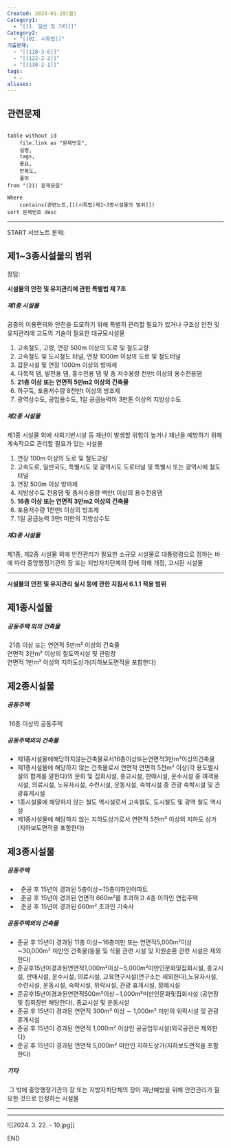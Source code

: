 ```yaml
---
Created: 2024-01-29(월)
Category1:
  - "[[1. 일반 및 기타]]"
Category2:
  - "[[02. 시특법]]"
기출문제:
  - "[[118-3-6]]"
  - "[[122-2-2]]"
  - "[[130-2-1]]"
tags:
  - ✏️
aliases:
---
```

## 관련문제
```dataview

table without id
	file.link as "문제번호",
	설명,
	tags,
	중요,
	반복도,
	풀이
from "(21) 문제모음"

Where
	contains(관련노트,[[(시특법)제1~3종시설물의 범위]])
sort 문제번호 desc

```
***
START
서브노트
문제:

## 제1~3종시설물의 범위

정답: 

**시설물의 안전 및 유지관리에 관한 특별법 제 7조**
##### 제1종 시설물
공중의 이용편의와 안전을 도모하기 위해 특별히 관리할 필요가 있거나 구조상 안전 및 유지관리에 고도의 기술이 필요한 대규모시설물
1. 고속철도, 고량, 연장 500m 이상의 도로 및 철도교량
2. 고속철도 및 도시철도 터널, 연장 1000m 이상의 도로 및 철도터널
3. 갑문시설 및 연장 1000m 이상의 방파제
4. 다목적 댐, 발전용 댐, 홍수전용 댐 및 총 저수용량 천만t 이상의 용수전용댐
5. **21층 이상 또는 연면적 5만m2 이상의 건축물**
6. 하구둑, 포용저수량 8천만t 이상의 방조제
7. 광역상수도, 공업용수도, 1일 공급능력이 3만톤 이상의 지방상수도
##### 제2종 시설물
제1종 시설물 외에 사회기반시설 등 재난이 발생할 위험이 높거나 재난을 예방하기 위해 계속적으로 관리할 필요가 있는 시설물
1. 연장 100m 이상의 도로 및 철도교량
2. 고속도로, 일반국도, 특별시도 및 광역시도 도로터널 및 특별시 또는 광역시에 철도터널
3. 연장 500m 이상 방파제
4. 지방상수도 전용댐 및 총저수용량 백만t 이상의 용수전용댐
5. **16층 이상 또는 연면적 3만m2 이상의 건축물**
6. 포용저수량 1천만t 이상의 방조제
7. 1일 공급능력 3만t 미만의 지방상수도
##### 제3종 시설물
제1종, 제2종 시설물 외에 안전관리가 필요한 소규모 시설물로 대통령령으로 정하는 바에 따라 중앙행정기관의 장 또는 지방자치단체의 장에 의해 개정, 고시된 시설물

***

**시설물의 안전 및 유지관리 실시 등에 관한 지침서 6.1.1 적용 범위**
## 제1종시설물

##### 공동주택 외의 건축물  
­ 21층 이상 또는 연면적 5만m² 이상의 건축물  
­ 연면적 3만m² 이상의 철도역시설 및 관람장  
­ 연면적 1만m² 이상의 지하도상가(지하보도면적을 포함한다)

## 제2종시설물

##### 공동주택  
­ 16층 이상의 공동주택
##### 공동주택외의 건축물
- 제1종시설물에해당하지않는건축물로서16층이상또는연면적3만m²이상의건축물
- 제1종시설물에 해당하지 않는 건축물로서 연면적 연면적 5천m² 이상(각 용도별시설의 합계를 말한다)의 문화 및 집회시설, 종교시설, 판매시설, 운수시설 중 여객용 시설, 의료시설, 노유자시설, 수련시설, 운동시설, 숙박시설 중 관광 숙박시설 및 관광휴게시설
- 1종시설물에 해당하지 않는 철도 역시설로서 고속철도, 도시철도 및 광역 철도 역시설
- 제1종시설물에 해당하지 않는 지하도상가로서 연면적 5천m² 이상의 지하도 상가(지하보도면적을 포함한다)
## 제3종시설물

##### 공동주택
- ­  준공 후 15년이 경과된 5층이상∼15층이하인아파트
- ­  준공 후 15년이 경과된 연면적 660m²를 초과하고 4층 이하인 연립주택
- ­  준공 후 15년이 경과된 660m² 초과인 기숙사

##### 공동주택외의 건축물
- 준공 후 15년이 경과된 11층 이상∼16층미만 또는 연면적5,000m²이상∼30,000m² 미만인 건축물(동물 및 식물 관련 시설 및 자원순환 관련 시설은 제외한다)
- 준공후15년이경과된연면적1,000m²이상∼5,000m²미만인문화및집회시설, 종교시설, 판매시설, 운수시설, 의료시설, 교육연구시설(연구소는 제외한다),노유자시설, 수련시설, 운동시설, 숙박시설, 위락시설, 관광 휴게시설, 장례시설
- 준공후15년이경과된연면적500m²이상∼1,000m²미만인문화및집회시설 (공연장 및 집회장만 해당한다), 종교시설 및 운동시설
- 준공 후 15년이 경과된 연면적 300m² 이상 ∼ 1,000m² 미만의 위락시설 및 관광 휴게시설
- 준공 후 15년이 경과된 연면적 1,000m² 이상인 공공업무시설(외국공관은 제외한다)
- 준공 후 15년이 경과된 연면적 5,000m² 미만인 지하도상가(지하보도면적을 포함한다)
##### 기타  
­ 그 밖에 중앙행정기관의 장 또는 지방자치단체의 장이 재난예방을 위해 안전관리가 필요한 것으로 인정하는 시설물

***
***

![[2024. 3. 22. - 10.jpg]]
<!--ID: 1711698918427-->
END